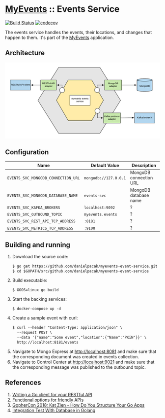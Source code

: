 # [MyEvents](https://github.com/danielpacak/myevents) :: Events Service

[![Build Status](https://travis-ci.org/danielpacak/myevents-events-service.svg?branch=master)](https://travis-ci.org/danielpacak/myevents-events-service)
[![codecov](https://codecov.io/gh/danielpacak/myevents-events-service/branch/master/graph/badge.svg)](https://codecov.io/gh/danielpacak/myevents-events-service)

The events service handles the events, their locations, and changes that happen to them.
It's part of the [MyEvents](https://github.com/danielpacak/myevents) application.

## Architecture

![Architecture](docs/architecture.png)

## Configuration

| Name                                | Default Value         | Description            |
|-------------------------------------|-----------------------|------------------------|
| `EVENTS_SVC_MONGODB_CONNECTION_URL` | `mongodb://127.0.0.1` | MongoDB connection URL |
| `EVENTS_SVC_MONGODB_DATABASE_NAME`  | `events-svc`          | MongoDB database name  |
| `EVENTS_SVC_KAFKA_BROKERS`          | `localhost:9092`      | ? |
| `EVENTS_SVC_OUTBOUND_TOPIC`         | `myevents.events`     | ? |
| `EVENTS_SVC_REST_API_TCP_ADDRESS`   | `:8181`               | ? |
| `EVENTS_SVC_METRICS_TCP_ADDRESS`    | `:9100`               | ? |

## Building and running

1. Download the source code:
   ```
   $ go get https://github.com/danielpacak/myevents-event-service.git
   $ cd $GOPATH/src/github.com/danielpacak/myevents-event-service
   ```
2. Build executable:
   ```
   $ GOOS=linux go build
   ```
3. Start the backing services:
   ```
   $ docker-compose up -d
   ```
4. Create a sample event with curl:
   ```
   $ curl --header "Content-Type: application/json" \
     --request POST \
     --data '{"name":"Some event","location":{"Name":"PKiN"}}' \
     http://localhost:8181/events
   ```
5. Navigate to Mongo Express at [http://localhost:8081](http://localhost:8081) and make sure
   that the corresponding document was created in events collection.
6. Navigate to Control Center at [http://localhost:9021](http://localhost:9021) and make sure
   that the corresponding message was published to the outbound topic.

## References

1. [Writing a Go client for your RESTful API](https://medium.com/@marcus.olsson/writing-a-go-client-for-your-restful-api-c193a2f4998c)
2. [Functional options for friendly APIs](https://dave.cheney.net/2014/10/17/functional-options-for-friendly-apis)
3. [GopherCon 2018: Kat Zien - How Do You Structure Your Go Apps](https://www.youtube.com/watch?v=oL6JBUk6tj0)
4. [Integration Test With Database in Golang](https://hackernoon.com/integration-test-with-database-in-golang-355dc123fdc9)
